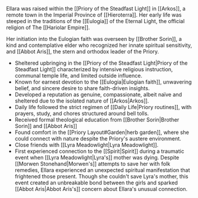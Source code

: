 Ellara was raised within the [[Priory of the Steadfast Light]] in [[Arkos]], a remote town in the Imperial Province of [[Hieroterra]]. Her early life was steeped in the traditions of the [[Eulogia]] of the Eternal Light, the official religion of The [[Hariolar Empire]].

Her initiation into the Eulogian faith was overseen by [[Brother Sorin]], a kind and contemplative elder who recognized her innate spiritual sensitivity, and [[Abbot Aris]], the stern and orthodox leader of the Priory.

- Sheltered upbringing in the [[Priory of the Steadfast Light|Priory of the Steadfast Light]] characterized by intensive religious instruction, communal temple life, and limited outside influence.
- Known for earnest devotion to the [[Eulogia|Eulogian faith]], unwavering belief, and sincere desire to share faith-driven insights.
- Developed a reputation as genuine, compassionate, albeit naïve and sheltered due to the isolated nature of [[Arkos|Arkos]].
- Daily life followed the strict regimen of [[Daily Life|Priory routines]], with prayers, study, and chores structured around bell tolls.
- Received formal theological education from [[Brother Sorin|Brother Sorin]] and [[Abbot Aris]]
- Found comfort in the [[Priory Layout#Garden|herb garden]], where she could connect with nature despite the Priory's austere environment.
- Close friends with [[Lyra Meadowlight|Lyra Meadowlight]].
- First experienced connection to the [[Spirit|Spirit]] during a traumatic event when [[Lyra Meadowlight|Lyra's]] mother was dying. Despite [[Morwen Stonehand|Morwen's]] attempts to save her with folk remedies, Ellara experienced an unexpected spiritual manifestation that frightened those present. Though she couldn't save Lyra's mother, this event created an unbreakable bond between the girls and sparked [[Abbot Aris|Abbot Aris's]] concern about Ellara's unusual connection.

